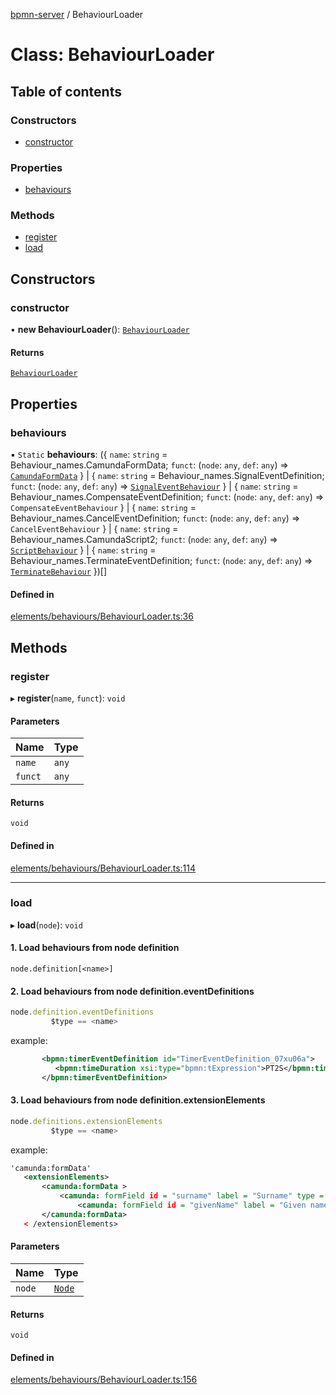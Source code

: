 [bpmn-server](../readme.md) / BehaviourLoader

# Class: BehaviourLoader

## Table of contents

### Constructors

- [constructor](BehaviourLoader.md#constructor)

### Properties

- [behaviours](BehaviourLoader.md#behaviours)

### Methods

- [register](BehaviourLoader.md#register)
- [load](BehaviourLoader.md#load)

## Constructors

### constructor

• **new BehaviourLoader**(): [`BehaviourLoader`](BehaviourLoader.md)

#### Returns

[`BehaviourLoader`](BehaviourLoader.md)

## Properties

### behaviours

▪ `Static` **behaviours**: (\{ `name`: `string` = Behaviour\_names.CamundaFormData; `funct`: (`node`: `any`, `def`: `any`) => [`CamundaFormData`](CamundaFormData.md)  } \| \{ `name`: `string` = Behaviour\_names.SignalEventDefinition; `funct`: (`node`: `any`, `def`: `any`) => [`SignalEventBehaviour`](SignalEventBehaviour.md)  } \| \{ `name`: `string` = Behaviour\_names.CompensateEventDefinition; `funct`: (`node`: `any`, `def`: `any`) => `CompensateEventBehaviour`  } \| \{ `name`: `string` = Behaviour\_names.CancelEventDefinition; `funct`: (`node`: `any`, `def`: `any`) => `CancelEventBehaviour`  } \| \{ `name`: `string` = Behaviour\_names.CamundaScript2; `funct`: (`node`: `any`, `def`: `any`) => [`ScriptBehaviour`](ScriptBehaviour.md)  } \| \{ `name`: `string` = Behaviour\_names.TerminateEventDefinition; `funct`: (`node`: `any`, `def`: `any`) => [`TerminateBehaviour`](TerminateBehaviour.md)  })[]

#### Defined in

[elements/behaviours/BehaviourLoader.ts:36](https://github.com/bpmnServer/bpmn-server/blob/76c4fe0/src/elements/behaviours/BehaviourLoader.ts#L36)

## Methods

### register

▸ **register**(`name`, `funct`): `void`

#### Parameters

| Name | Type |
| :------ | :------ |
| `name` | `any` |
| `funct` | `any` |

#### Returns

`void`

#### Defined in

[elements/behaviours/BehaviourLoader.ts:114](https://github.com/bpmnServer/bpmn-server/blob/76c4fe0/src/elements/behaviours/BehaviourLoader.ts#L114)

___

### load

▸ **load**(`node`): `void`

#### 1. Load behaviours from node definition

`node.definition[<name>]`

#### 2. Load behaviours from node definition.eventDefinitions

```ts
node.definition.eventDefinitions
         $type == <name>
```
example:

```xml  
       <bpmn:timerEventDefinition id="TimerEventDefinition_07xu06a">
          <bpmn:timeDuration xsi:type="bpmn:tExpression">PT2S</bpmn:timeDuration>
       </bpmn:timerEventDefinition>
 ```
 #### 3. Load behaviours from node definition.extensionElements

```ts
node.definitions.extensionElements
         $type == <name>
```
example:

```xml
'camunda:formData'
   <extensionElements>
       <camunda:formData >
           <camunda: formField id = "surname" label = "Surname" type = "string" />
               <camunda: formField id = "givenName" label = "Given name" type = "string" />
       </camunda:formData>
   < /extensionElements>
```

#### Parameters

| Name | Type |
| :------ | :------ |
| `node` | [`Node`](Node.md) |

#### Returns

`void`

#### Defined in

[elements/behaviours/BehaviourLoader.ts:156](https://github.com/bpmnServer/bpmn-server/blob/76c4fe0/src/elements/behaviours/BehaviourLoader.ts#L156)
